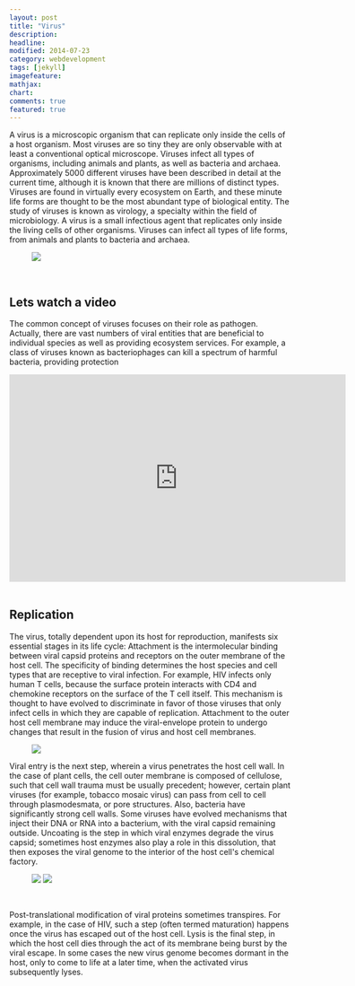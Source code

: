 ```yaml
---
layout: post
title: "Virus"
description:
headline:
modified: 2014-07-23
category: webdevelopment
tags: [jekyll]
imagefeature:
mathjax:
chart:
comments: true
featured: true
---
```


A virus is a microscopic organism that can replicate only inside the cells of a host organism. Most viruses are so tiny they are only observable with at least a conventional optical microscope. Viruses infect all types of organisms, including animals and plants, as well as bacteria and archaea. Approximately 5000 different viruses have been described in detail at the current time, although it is known that there are millions of distinct types. Viruses are found in virtually every ecosystem on Earth, and these minute life forms are thought to be the most abundant type of biological entity. The study of viruses is known as virology, a specialty within the field of microbiology. A virus is a small infectious agent that replicates only inside the living cells of other organisms. Viruses can infect all types of life forms, from animals and plants to bacteria and archaea.
<figure>
<img src="http://www.bbc.co.uk/staticarchive/2effc5b6f748963d346ae11763b12f9ef34ba8af.jpg">
</figure>

<br>


## Lets watch a video
The common concept of viruses focuses on their role as pathogen. Actually, there are vast numbers of viral entities that are beneficial to individual species as well as providing ecosystem services. For example, a class of viruses known as bacteriophages can kill a spectrum of harmful bacteria, providing protection

<div align = "center">
<iframe width="600px" height="370px" src="http://playit.pk/embed/u_9VQsVgCss" scrolling="NO" frameborder="0" style="overflow:hidden; border: 0px;"  webkitallowfullscreen mozallowfullscreen allowfullscreen ></iframe>
</div>
<br>

## Replication
The virus, totally dependent upon its host for reproduction, manifests six essential stages in its life cycle: Attachment is the intermolecular binding between viral capsid proteins and receptors on the outer membrane of the host cell. The specificity of binding determines the host species and cell types that are receptive to viral infection. For example, HIV infects only human T cells, because the surface protein interacts with CD4 and chemokine receptors on the surface of the T cell itself. This mechanism is thought to have evolved to discriminate in favor of those viruses that only infect cells in which they are capable of replication. Attachment to the outer host cell membrane may induce the viral-envelope protein to undergo changes that result in the fusion of virus and host cell membranes.
<figure>
<img src="http://web.stanford.edu/group/virus/retro/2004ahmed/images/HFV%20life%20cycle.jpg">
</figure>

Viral entry is the next step, wherein a virus penetrates the host cell wall. In the case of plant cells, the cell outer membrane is composed of cellulose, such that cell wall trauma must be usually precedent; however, certain plant viruses (for example, tobacco mosaic virus) can pass from cell to cell through plasmodesmata, or pore structures. Also, bacteria have significantly strong cell walls. Some viruses have evolved mechanisms that inject their DNA or RNA into a bacterium, with the viral capsid remaining outside. Uncoating is the step in which viral enzymes degrade the virus capsid; sometimes host enzymes also play a role in this dissolution, that then exposes the viral genome to the interior of the host cell's chemical factory.
<figure class = "one">
<img src="http://t2.gstatic.com/images?q=tbn:ANd9GcTCEb3z5LXNRzx2cYThvIQyPqzf4HXwfqKANa4wz0iAlSPzzbG4">
<img src="http://img.sparknotes.com/figures/2/285caff64361a769a0850014b87c228c/replication.gif">
</figure>
<br>

Post-translational modification of viral proteins sometimes transpires. For example, in the case of HIV, such a step (often termed maturation) happens once the virus has escaped out of the host cell. Lysis is the final step, in which the host cell dies through the act of its membrane being burst by the viral escape. In some cases the new virus genome becomes dormant in the host, only to come to life at a later time, when the activated virus subsequently lyses.
